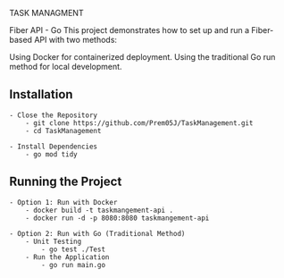 TASK MANAGMENT 

Fiber API - Go
This project demonstrates how to set up and run a Fiber-based API with two methods:

Using Docker for containerized deployment.
Using the traditional Go run method for local development.

## Installation
    - Close the Repository
        - git clone https://github.com/Prem05J/TaskManagement.git
        - cd TaskManagement

    - Install Dependencies
        - go mod tidy

## Running the Project

    - Option 1: Run with Docker
        - docker build -t taskmangement-api .
        - docker run -d -p 8080:8080 taskmangement-api

    - Option 2: Run with Go (Traditional Method)
        - Unit Testing
            - go test ./Test 
        - Run the Application
            - go run main.go


